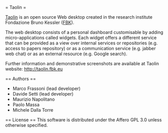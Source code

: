 = Taolin =

[Taolin](http://taolin.fbk.eu) is an open source Web desktop created in the research institute Fondazione Bruno Kessler ([FBK](http://www.fbk.eu)).

The web desktop consists of a personal dashboard customisable by adding micro-applications called widgets. Each widget offers a different service that can be provided as a view over internal services or repositories (e.g. access to papers repository) or as a communication service (e.g. jabber web chat) or as an external resource (e.g. Google search). 

Further information and demonstrative screenshots are available at Taolin website: http://taolin.fbk.eu


== Authors ==
 * Marco Frassoni (lead developer)
 * Davide Setti (lead developer)
 * Maurizio Napolitano
 * Paolo Massa
 * Michele Dalla Torre

== License ==
This software is distributed under the Affero GPL 3.0 unless otherwise specified.


